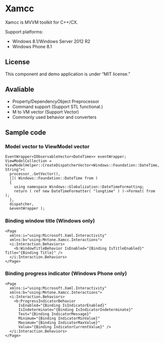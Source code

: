 # Xamcc
Xamcc is MVVM toolkit for C++/CX.

Support platforms:

- Windows 8.1/Windows Server 2012 R2
- Windows Phone 8.1

## License
This component and demo application is under “MIT license.”

## Avaliable
- Property/DependencyObject Preprocessor
- Command support (Support STL functional.)
- M to VM vector (Support Vector)
- Commonly used behavior and converters

## Sample code

### Model vector to ViewModel vector
	EventWrapper<IObservableVector<DateTime>> eventWrapper;
	ViewModelCollection = ViewModelHelper::CreateDispatcherVector<Windows::Foundation::DateTime, String^>(
	  processor_.GetVector(),
	  []( Windows::Foundation::DateTime from )
	  {
	    using namespace Windows::Globalization::DateTimeFormatting;
	    return ( ref new DateTimeFormatter( "longtime" ) )->Format( from );
	  },
	  dispatcher,
	  &eventWrapper );

### Binding window title (Windows only)
	<Page
	  xmlns:i="using:Microsoft.Xaml.Interactivity"
	  xmlns:b="using:Mntone.Xamcc.Interactions">
	  <i:Interaction.Behaviors>
	    <b:WindowTitleBehavior IsEnabled="{Binding IsTitleEnabled}" Title="{Binding Title}" />
	  </i:Interaction.Behaviors>
	</Page>

### Binding progress indicator (Windows Phone only)
	<Page
	  xmlns:i="using:Microsoft.Xaml.Interactivity"
	  xmlns:b="using:Mntone.Xamcc.Interactions">
	  <i:Interaction.Behaviors>
	    <b:ProgressIndicatorBehavior
	      IsEnabled="{Binding IsIndicatorEnabled}"
	      IsIndeterminate="{Binding IsIndicatorIndeterminate}"
	      Text="{Binding IndicatorMessage}"
	      Minimum="{Binding IndicatorMinValue}"
	      Maximum="{Binding IndicatorMaxValue}"
	      Value="{Binding IndicatorCurrentValue}" />
	  </i:Interaction.Behaviors>
	</Page>